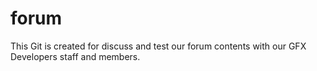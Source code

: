 forum
=====

This Git is created for discuss and test our forum contents with our GFX Developers staff and members.
